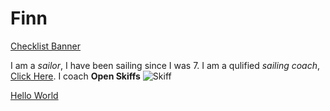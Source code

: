 # Finn
[Checklist Banner](https://encrypted-tbn0.gstatic.com/images?q=tbn:ANd9GcQtdhHwOhtBwrsf3t5oBfovKz29hXMav3dDi3RtG78z&s)


I am a *sailor*, I have been sailing since I was 7. I am a qulified *sailing coach*, [Click Here](https://www.yachtingnz.org.nz/public-profile/finn-murray). I coach **Open Skiffs** ![Skiff](https://i.ytimg.com/vi/rJVlyt38GbM/maxresdefault.jpg)


[Hello World](https://finnwurray.github.io/Hello-world/)
